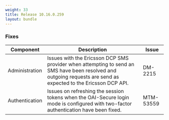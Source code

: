 ```yaml
---
weight: 33
title: Release 10.16.0.259
layout: bundle
---
```


<!--10.16.0.257-10.16.0.259-->


### Fixes

<div><table ><colgroup>
<col style="width: 15%;"><col style="width: 70%;"><col style="width: 15%;"></colgroup>
<thead><tr>
<th>
Component</th>
<th>
Description</th>
<th>
Issue</th>
</tr>
</thead><tbody>

<tr>
<td>Administration</td>
<td>Issues with the Ericsson DCP SMS provider when attempting to send an SMS have been resolved and outgoing requests are send as expected to the Ericsson DCP API.</td>
<td>DM-2215</td>
</tr>

<tr>
<td>Authentication</td>
<td>Issues on refreshing the session tokens when the OAI-Secure login mode is configured with two-factor authentication have been fixed.</td>
<td>MTM-53559</td>
</tr>

</tbody></table></div>
